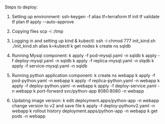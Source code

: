 Steps to deploy:
1) Setting up environment:
   ssh-keygen -f <publickeyname>
   alias tf=terraform
   tf init
   tf validate
   tf plan
   tf apply --auto-approve

2) Copying files
   scp -i <publickeyname> <yaml file name> <ec2-publicIP>:/tmp

3) Logging in and setting up kind & kubectl:
   ssh -i <publickeyname> <ec2-publicIP>
   chmod 777 init_kind.sh
   ./init_kind.sh
   alias k=kubectl
   k get nodes
   k create ns sqldb
   
4) Running Mysql component:
   k apply -f pod-mysql.yaml -n sqldb
   k apply -f deploy-mysql.yaml -n sqldb
   k apply -f replica-mysql.yaml -n slqdb
   k apply -f service-mysql.yaml -n sqldb
   
5) Running python application component:
   k create ns webapp 
   k apply -f pod-python.yaml -n webapp
   k apply -f replica-python.yaml -n webapp
   k apply -f deploy-python.yaml -n webapp
   k apply -f deploy-service.yaml -n webapp
   k port-forward svc/python-app 8080:8080 -n webapp
   
6) Updating image version:
   k edit deployment.apps/python-app -n webapp
   change version to v2 and save file
   k apply -f deploy-pythonv2.yaml -n webapp
   k rollout history deployment.apps/python-app -n webapp
   k get pods -n webapp 
   
   